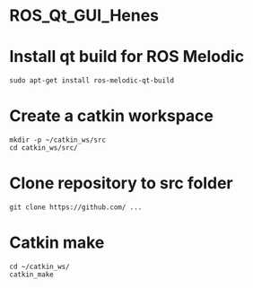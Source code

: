 # ROS_Qt_GUI_Henes
# Install qt build for ROS Melodic
```
sudo apt-get install ros-melodic-qt-build
```
# Create a catkin workspace
```
mkdir -p ~/catkin_ws/src
cd catkin_ws/src/
```
# Clone repository to src folder
```
git clone https://github.com/ ...
```
# Catkin make
```
cd ~/catkin_ws/
catkin_make
```
